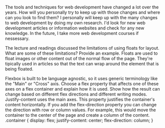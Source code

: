 The tools and techniques for web development have changed a lot over the years. How will you personally try to keep up with those changes and where can you look to find them?
I personally will keep up with the many changes to web development by doing my own research. I'd look for new web development articles or information websites and check for any
new knowledge. In the future, I take more web development courses if nessessary.

The lecture and readings discussed the limitations of using floats for layout. What are some of these limitations? Provide an example.
Floats are used to float images or other content out of the normal flow of the page. They're tipically used in articles so that the text can wrap around the element that is
being floated.

Flexbox is built to be language agnostic, so it uses generic terminology like the "Main" or "Cross" axis. Choose a flex property that affects one of these axes on a flex 
container and explain how it is used. Show how the result can change based on different flex directions and different writing modes.
Justify-content uses the main axes. This property justifies the container's content horizontally. If you add the flex-direction property you can change the direction with row or
column values. For example, this would move the container to the center of the page and create a column of the content.
.container {
  display: flex;
  justify-content: center;
  flex-direction: column;
}
